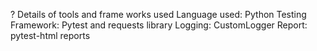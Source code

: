 ?	Details of tools and frame works used
Language used: Python
Testing Framework: Pytest and requests library
Logging: CustomLogger
Report: pytest-html reports


